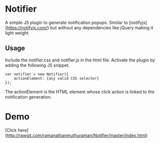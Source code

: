 # Notifier
A simple JS plugin to generate notification popups. Similar to [notifyjs] (https://notifyjs.com/) but without any dependencies like jQuery making it light weight.

## Usage
Include the notifier.css and notifier.js in the html file. Activate the plugin by adding the following JS snippet.

```
var notifier = new Notifier({
    actionElement: {any valid CSS selector}
});
```

The actionElement is the HTML element whose click action is linked to the notification generation.

# Demo 
[Click here] (http://rawgit.com/ramanathanmuthuraman/Notifier/master/index.html)
